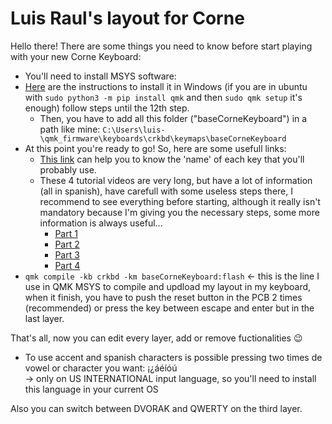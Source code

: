 # Luis Raul's layout for Corne

Hello there!
There are some things you need to know before start playing with your new Corne Keyboard:

- You'll need to install MSYS software:
- <a href="https://youtu.be/mz8WG5e--jA?t=376" target="blank">Here</a> are the instructions to install it in Windows (if you are in ubuntu with `sudo python3 -m pip install qmk` and then `sudo qmk setup` it's enough) follow steps until the 12th step.
  - Then, you have to add all this folder ("baseCorneKeyboard") in a path like mine: `C:\Users\luis-\qmk_firmware\keyboards\crkbd\keymaps\baseCorneKeyboard`
- At this point you're ready to go! So, here are some usefull links:
  - <a href="https://config.qmk.fm/#/crkbd/rev1/LAYOUT_split_3x6_3" target="blank">This link</a> can help you to know the 'name' of each key that you'll probably use.
  - These 4 tutorial videos are very long, but have a lot of information (all in spanish), have carefull with some useless steps there, I recommend to see everything before starting, although it really isn't mandatory because I'm giving you the necessary steps, some more information is always useful...
    - <a href="https://youtu.be/fvP5ws_I0HU" target="blank">Part 1</a>
    - <a href="https://youtu.be/xH1Ali0g7w8" target="blank">Part 2</a>
    - <a href="https://youtu.be/mz8WG5e--jA" target="blank">Part 3</a>
    - <a href="https://youtu.be/vA32gDmvllA" target="blank">Part 4</a>
- `qmk compile -kb crkbd -km baseCorneKeyboard:flash` <- this is the line I use in QMK MSYS to compile and updload my layout in my keyboard, when it finish, you have to push the reset button in the PCB 2 times (recommended) or press the key between escape and enter but in the last layer.

That's all, now you can edit every layer, add or remove fuctionalities 😉

- To use accent and spanish characters is possible pressing two times de vowel or character you want: ¡¿áéíóú  
  -> only on US INTERNATIONAL input language, so you'll need to install this language in your current OS

Also you can switch between DVORAK and QWERTY on the third layer.
